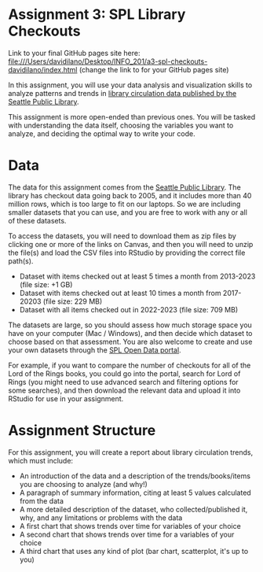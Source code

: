 # Assignment 3: SPL Library Checkouts

Link to your final GitHub pages site here: <file:///Users/davidilano/Desktop/INFO_201/a3-spl-checkouts-davidilano/index.html> (change the link to for your GitHub pages site)

In this assignment, you will use your data analysis and visualization skills to analyze patterns and trends in [library circulation data published by the Seattle Public Library](https://data.seattle.gov/Community/Checkouts-by-Title/tmmm-ytt6).

This assignment is more open-ended than previous ones. You will be tasked with understanding the data itself, choosing the variables you want to analyze, and deciding the optimal way to write your code.

# Data

The data for this assignment comes from the [Seattle Public Library](https://data.seattle.gov/Community/Checkouts-by-Title/tmmm-ytt6). The library has checkout data going back to 2005, and it includes more than 40 million rows, which is too large to fit on our laptops. So we are including smaller datasets that you can use, and you are free to work with any or all of these datasets.

To access the datasets, you will need to download them as zip files by clicking one or more of the links on Canvas, and then you will need to unzip the file(s) and load the CSV files into RStudio by providing the correct file path(s). 

-   Dataset with items checked out at least 5 times a month from 2013-2023 (file size: +1 GB)
-   Dataset with items checked out at least 10 times a month from 2017-20203 (file size: 229 MB)
-   Dataset with all items checked out in 2022-2023 (file size: 709 MB)

The datasets are large, so you should assess how much storage space you have on your computer (Mac / Windows), and then decide which dataset to choose based on that assessment. You are also welcome to create and use your own datasets through the [SPL Open Data portal](https://data.seattle.gov/Community/Checkouts-by-Title/tmmm-ytt6/explore).

For example, if you want to compare the number of checkouts for all of the Lord of the Rings books, you could go into the portal, search for Lord of Rings (you might need to use advanced search and filtering options for some searches), and then download the relevant data and upload it into RStudio for use in your assignment.

# Assignment Structure

For this assignment, you will create a report about library circulation trends, which must include:

-   An introduction of the data and a description of the trends/books/items you are choosing to analyze (and why!)
-   A paragraph of summary information, citing at least 5 values calculated from the data
-   A more detailed description of the dataset, who collected/published it, why, and any limitations or problems with the data
-   A first chart that shows trends over time for variables of your choice
-   A second chart that shows trends over time for a variables of your choice
-   A third chart that uses any kind of plot (bar chart, scatterplot, it's up to you)
